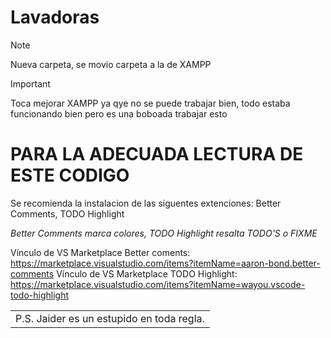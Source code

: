 # Lavadoras
> [!NOTE]
> Nueva carpeta, se movio carpeta a la de XAMPP

> [!IMPORTANT]
> Toca mejorar XAMPP ya qye no se puede trabajar bien, todo estaba funcionando bien pero es una boboada trabajar esto   


# PARA LA ADECUADA LECTURA DE ESTE CODIGO
Se recomienda la instalacion de las siguentes extenciones: Better Comments, TODO Highlight 

<em> Better Comments marca colores, TODO Highlight resalta TODO'S o FIXME </em>

Vínculo de VS Marketplace Better coments: https://marketplace.visualstudio.com/items?itemName=aaron-bond.better-comments Vínculo de VS Marketplace TODO Highlight: https://marketplace.visualstudio.com/items?itemName=wayou.vscode-todo-highlight

<table><tr><td> P.S. Jaider es un estupido en toda regla. </td></tr></table>
